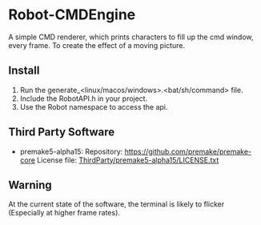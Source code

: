 # Robot-CMDEngine
A simple CMD renderer, which prints characters to fill up the cmd window, every frame. To create the effect of a moving picture.

## Install
1. Run the generate_<linux/macos/windows>.<bat/sh/command> file.
2. Include the RobotAPI.h in your project.
3. Use the Robot namespace to access the api.

## Third Party Software
- premake5-alpha15: Repository: https://github.com/premake/premake-core License file: [ThirdParty/premake5-alpha15/LICENSE.txt](ThirdParty/premake5-alpha15/LICENSE.txt)


## Warning
At the current state of the software, the terminal is likely to flicker (Especially at higher frame rates). 
